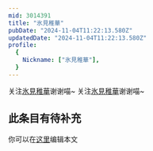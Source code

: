 ```yaml
---
mid: 3014391
title: "氷見稚華"
pubDate: "2024-11-04T11:22:13.580Z"
updatedDate: "2024-11-04T11:22:13.580Z"
profile:
  {
    Nickname: ["氷見稚華"],
  }
---
```


关注[氷見稚華](https://space.bilibili.com/3014391)谢谢喵~ 关注[氷見稚華](https://space.bilibili.com/3014391)谢谢喵~

## 此条目有待补充
你可以在[这里](https://github.com/Yuhanawa/VTuber.ICU-Content/edit/master/v/氷見稚華/index.md)编辑本文
